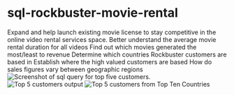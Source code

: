# sql-rockbuster-movie-rental
Expand and help launch existing movie license to stay competitive in the online video rental services space.
Better understand the average movie rental duration for all videos
Find out which movies generated the most/least to revenue
Determine which countries Rockbuster customers are based in
Establish where the high valued customers are based
How do sales figures vary between geographic regions
![Screenshot of sql query for top five customers](https://github.com/Rich-Brad/sql-rockbuster-movie-rental/assets/150104364/e2108aa6-aafa-407a-a914-1f4d9f925d47).
![Top 5 customers output](https://github.com/Rich-Brad/sql-rockbuster-movie-rental/assets/150104364/76c77892-9848-4198-91f2-7949c170242f)
![Top 5 customers from Top Ten Countries](https://github.com/Rich-Brad/sql-rockbuster-movie-rental/assets/150104364/378ec251-f39f-45ac-b2b5-0f1cbc6bf56a)




